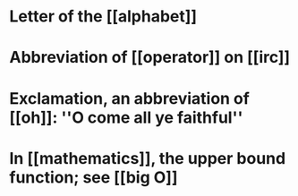 # Letter of the [[alphabet]]
# Abbreviation of [[operator]] on [[irc]]
# Exclamation, an abbreviation of [[oh]]: ''O come all ye faithful''
# In [[mathematics]], the upper bound function; see [[big O]]